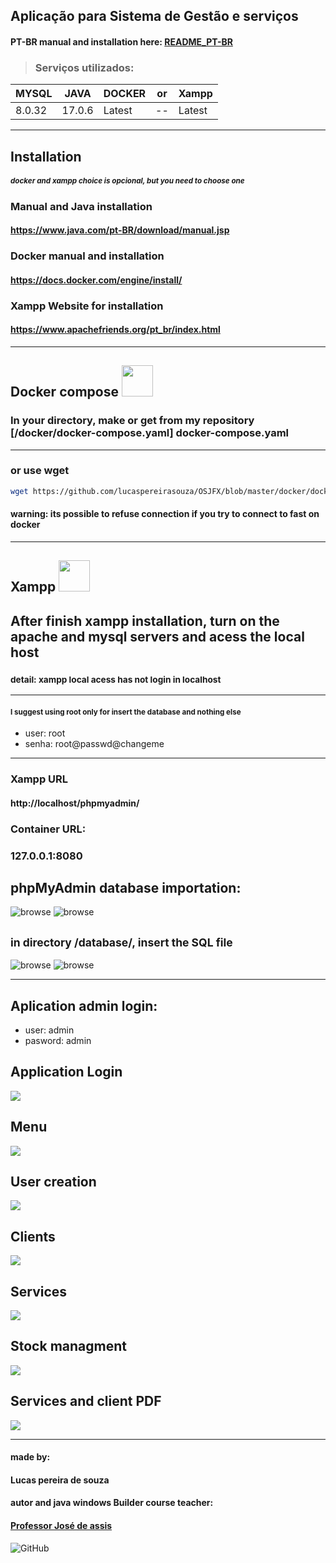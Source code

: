 ## Aplicação para Sistema de Gestão e serviços

#### PT-BR manual and installation here: <a href="readme_pt-br/">README_PT-BR</a>

> ### Serviços utilizados:
| MYSQL  | JAVA   | DOCKER | or | Xampp |
|--------|--------|--------| -- | ----- |
| 8.0.32 | 17.0.6 | Latest | -- | Latest |
____________________________
## Installation
##### <small> docker and xampp choice is opcional, but you need to choose one </small>

### Manual and Java installation
#### https://www.java.com/pt-BR/download/manual.jsp


### Docker manual and installation
#### https://docs.docker.com/engine/install/
### Xampp Website for installation
#### https://www.apachefriends.org/pt_br/index.html
____
## Docker compose <a href="https://hub.docker.com/"><img src="https://img.icons8.com/?size=256&id=22813&format=png" height=50px></img></a>
### In your directory, make or get from my repository [/docker/docker-compose.yaml] docker-compose.yaml
_____
### or use wget
```bash
wget https://github.com/lucaspereirasouza/OSJFX/blob/master/docker/docker-compose.yaml
```

#### warning: its possible to refuse connection if you try to connect to fast on docker
___
## Xampp <a href="https://www.apachefriends.org/pt_br/index.html"><img src="/imgReadme/xamppIcon.png" height=50px></img></a>
## After finish xampp installation, turn on the apache and mysql servers and acess the local host 
### <small>detail: xampp local acess has not login in localhost</small>
____

#### <small> I suggest using root only for insert the database and nothing else </small>
- user: root
- senha: root@passwd@changeme
____
### Xampp URL
#### http://localhost/phpmyadmin/

### Container URL:
### 127.0.0.1:8080
## phpMyAdmin database importation:
![browse](imgReadme/importPage.png)
![browse](imgReadme/browse.png)
## <small> in directory /database/, insert the SQL file </small>
![browse](imgReadme/database.png)
![browse](imgReadme/import.png)
____
## Aplication admin login:
- user: admin
- pasword: admin

## Application Login
![](/png/Login.png)
## Menu
![](/png/Menu.png)
## User creation
![](/png/Users.png)
## Clients
![](/png/Clients.png)
## Services
![](/png/Services.png)
## Stock managment
![](/png/Stock.png)
## Services and client PDF
![](/png/ServicesAndClients.png)

____
#### made by:
#### Lucas pereira de souza

#### autor and java windows Builder course teacher:
#### <a href="https://github.com/professorjosedeassis">Professor José de assis</a>
![GitHub](https://img.shields.io/github/license/lucaspereirasouza/SistemaOS)

